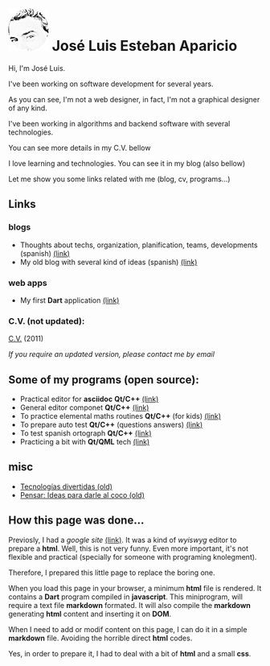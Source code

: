 
# ![jleahred](images/jleahred2s.jpeg) José Luis Esteban Aparicio


Hi, I'm José Luis.

I've been working on software development for several years.

As you can see, I'm not a web designer, in fact, I'm not a graphical designer of any kind.

I've been working in algorithms and backend software with several technologies.

You can see more details in my C.V. bellow

I love learning and technologies. You can see it in my blog (also bellow)

Let me show you some links related with me (blog, cv, programs...)



## Links 


### blogs

* Thoughts about techs, organization, planification, teams, developments (spanish) [(link)](http://departamentodesarrollo.blogspot.com.es/)
* My old blog with several kind of ideas (spanish) [(link)](http://joseluisestebanaparicio.blogspot.com/)

    
    
### web apps

* My first **Dart** application [(link)](apps/hello_world/index.html)

### C.V. (not updated):

[C.V.](https://drive.google.com/file/d/0B6qpsfY_cLaaeVNnenZFUERuR28/view?usp=sharing) (2011)

_If you require an updated version, please contact me by email_



## Some of my programs (open source):

* Practical editor for **asciidoc** **Qt/C++** [(link)](http://code.google.com/p/qadoc/)
* General editor componet **Qt/C++** [(link)](http://code.google.com/p/mqeditor/)
* To practice elemental maths routines **Qt/C++** (for kids) [(link)](http://code.google.com/p/kids-math-practice/)
* To prepare auto test **Qt/C++** (questions answers) [(link)](http://code.google.com/p/mq-auto-test/)
* To test spanish ortograph **Qt/C++** [(link)](http://code.google.com/p/ortograph/)
* Practicing a bit with **Qt/QML** tech [(link)](http://code.google.com/p/qml-learning/)


## misc

* [Tecnologías divertidas (old)](http://departamentodesarrollo.blogspot.com.es/2012/11/tecnologias-divertidas.html)
* [Pensar: Ideas para darle al coco (old)](https://sites.google.com/site/joseluisestebanaparicio/pensar)
 

 
## How this page was done...

Previosly, I had a _google site_ [(link)](https://sites.google.com/site/joseluisestebanaparicio/home). It was a kind 
of _wyiswyg_ editor to prepare a **html**. Well, this is not very funny.
Even more important, it's not flexible and practical (specially for someone with programing knolegment).

Therefore, I prepared this little page to replace the boring one.

When you load this page in your browser, a minimum **html** file is rendered. It contains a **Dart** program compiled 
in **javascript**. This miniprogram, will require a text file **markdown** formated. It will also compile the
**markdown** generating **html** content and inserting it on **DOM**. 

When I need to add or modif content on this page, I can do it in a simple **markdown** file. Avoiding the horrible 
direct **html** codes.

Yes, in order to prepare it, I had to deal with a bit of **html** and a small **css**.

